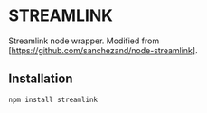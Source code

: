 # STREAMLINK
Streamlink node wrapper. Modified from [https://github.com/sanchezand/node-streamlink].


## Installation
```bash
npm install streamlink
```
